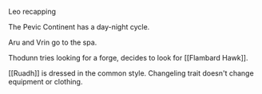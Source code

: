 Leo recapping

The Pevic Continent has a day-night cycle.

Aru and Vrin go to the spa.

Thodunn tries looking for a forge, decides to look for [[Flambard Hawk]].

[[Ruadh]] is dressed in the common style.
	Changeling trait doesn't change equipment or clothing.

